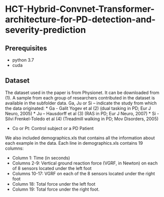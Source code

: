 # HCT-Hybrid-Convnet-Transformer-architecture-for-PD-detection-and-severity-prediction

## Prerequisites
* python 3.7
* cuda

## Dataset
The dataset used in the paper is from Physionet. It can be downloaded from (1). A sample from each group of researchers contributed in the dataset is available in the subfolder data. 
Ga, Ju or Si – indicate the study from which the data originated:
    * Ga - Galit Yogev et al (2) (dual tasking in PD; Eur J Neuro, 2005)
    * Ju – Hausdorff et al (3) (RAS in PD; Eur J Neuro, 2007)
    * Si - Silvi Frenkel-Toledo et al (4) (Treadmill walking in PD; Mov Disorders, 2005)
* Co or Pt: Control subject or a PD Patient

We also included demographics.xls that contains all the information about each example in the data.
Each line in demographics.xls contains 19 columns:

* Column      1:   Time (in seconds)
* Columns   2-9:   Vertical ground reaction force (VGRF, in Newton) on each of 8
	  	  sensors located under the left foot
* Columns 10-17:   VGRF on each of the 8 sensors located under the right foot
* Column     18:   Total force under the left foot
* Column     19:   Total force under the right foot.


